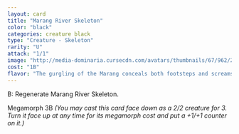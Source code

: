```yaml
---
layout: card
title: "Marang River Skeleton"
color: "black"
categories: creature black
type: "Creature - Skeleton"
rarity: "U"
attack: "1/1"
image: "http://media-dominaria.cursecdn.com/avatars/thumbnails/67/962/200/283/635610608601130298.png"
cost: "1B"
flavor: "The gurgling of the Marang conceals both footsteps and screams"
---
```


<span class="tip mana-icon mana-black" title="1 Black Mana">B</span>: Regenerate Marang River Skeleton.

Megamorph <span class="tip mana-icon mana-colorless-03" title="3 Colorless Mana">3</span><span class="tip mana-icon mana-black" title="1 Black Mana">B</span> <em>(You may cast this card face down as a 2/2 creature for <span class="tip mana-icon mana-colorless-03" title="3 Colorless Mana">3</span>. Turn it face up at any time for its megamorph cost and put a +1/+1 counter on it.)</em>
